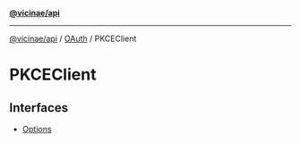 [**@vicinae/api**](../../../../../README.md)

***

[@vicinae/api](../../../../../README.md) / [OAuth](../../README.md) / PKCEClient

# PKCEClient

## Interfaces

- [Options](interfaces/Options.md)
